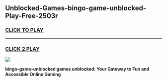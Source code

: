 
## Unblocked-Games-bingo-game-unblocked-Play-Free-2503r
<h3>
<a href="https://premium76.site?title=bingo-game-unblocked&ref=23A">CLICK TO PLAY</a></h3>
<hr>

<h3>
<a href="https://premium76.site?title=bingo-game-unblocked&ref=23A">CLICK 2 PLAY</a>
  
</h3>

<a href="https://premium76.site?title=bingo-game-unblocked&ref=23A"><img src="https://clearcache.store/games.png"></a>


**bingo-game-unblocked games unblocked: Your Gateway to Fun and Accessible Online Gaming**

